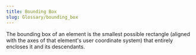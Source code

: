 ```yaml
---
title: Bounding Box
slug: Glossary/bounding_box
---
```


The bounding box of an element is the smallest possible rectangle (aligned with the axes of that element's user coordinate system) that entirely encloses it and its descendants.
